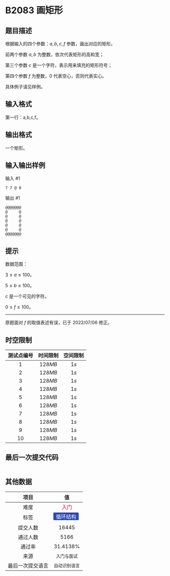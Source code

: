 # B2083 画矩形
## 题目描述

根据输入的四个参数：$a,b,c,f$ 参数，画出对应的矩形。

前两个参数 $a,b$ 为整数，依次代表矩形的高和宽；

第三个参数 $c$ 是一个字符，表示用来填充的矩形符号；

第四个参数 $f$ 为整数，$0$ 代表空心，否则代表实心。

具体例子请见样例。

## 输入格式

第一行：a,b,c,f。

## 输出格式

一个矩形。

## 输入输出样例

输入 #1
```
7 7 @ 0
```
输出 #1
```
@@@@@@@
@     @
@     @
@     @
@     @
@     @
@@@@@@@
```

## 提示

数据范围：

$3 \le a \le 100$。

$5 \le b \le 100$。

$c$ 是一个可见的字符。

$0 \le f \le 100$。

---

原题面对 $f$ 的取值表述有误，已于 2022/07/06 修正。

## 时空限制
|测试点编号|时间限制|空间限制|
|:---:|:---:|:---:|
|$1$|$128MB$|$1s$|
|$2$|$128MB$|$1s$|
|$3$|$128MB$|$1s$|
|$4$|$128MB$|$1s$|
|$5$|$128MB$|$1s$|
|$6$|$128MB$|$1s$|
|$7$|$128MB$|$1s$|
|$8$|$128MB$|$1s$|
|$9$|$128MB$|$1s$|
|$10$|$128MB$|$1s$|

## 最后一次提交代码

```

```

## 其他数据

|项目|值|
|:---:|:---:|
|难度|<span style="font-weight: bold; color: #fe4c61">入门</span>|
|标签|<span style="display: inline-block; margin-right: 5px; margin-bottom: 5px; border-radius: 2px; color: white; padding: 0px 8px; background-color: #2949b4; ">循环结构</span>|
|提交人数|$16445$|
|通过人数|$5166$|
|通过率|$31.4138\%$|
|来源|`入门与面试`|
|最后一次提交语言|`自动识别语言`|

